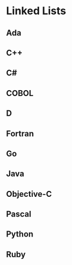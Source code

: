 # Linked Lists

## Ada

## C++

## C#

## COBOL

## D

## Fortran

## Go

## Java

## Objective-C

## Pascal

## Python

## Ruby
